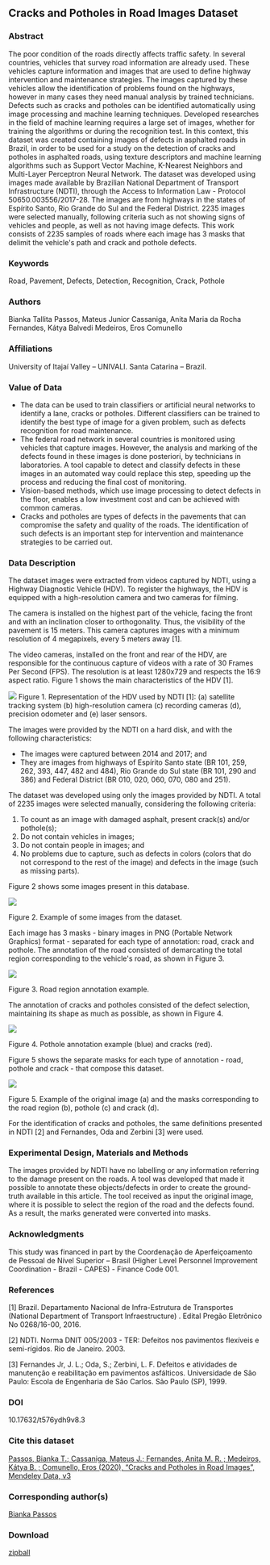 ## Cracks and Potholes in Road Images Dataset

### Abstract 

The poor condition of the roads directly affects traffic safety. In several countries, vehicles that survey road information are already used. These vehicles capture information and images that are used to define highway intervention and maintenance strategies. The images captured by these vehicles allow the identification of problems found on the highways, however in many cases they need manual analysis by trained technicians. Defects such as cracks and potholes can be identified automatically using image processing and machine learning techniques. Developed researches in the field of machine learning requires a large set of images, whether for training the algorithms or during the recognition test. In this context, this dataset was created containing images of defects in asphalted roads in Brazil, in order to be used for a study on the detection of cracks and potholes in asphalted roads, using texture descriptors and machine learning
algorithms such as Support Vector Machine, K-Nearest Neighbors and Multi-Layer Perceptron Neural Network. The dataset was developed using images made available by Brazilian National Department of Transport Infrastructure (NDTI), through the Access to Information Law - Protocol 50650.003556/2017-28. The images are from highways in the states of Espírito Santo, Rio Grande do Sul and the Federal District. 2235 images were selected manually, following criteria such as not showing signs of vehicles and people, as well as not having image defects. This work consists of 2235 samples of roads where each image has 3 masks that delimit the vehicle's path and crack and pothole defects.

### Keywords

Road, Pavement, Defects, Detection, Recognition, Crack, Pothole

### Authors

Bianka Tallita Passos, Mateus Junior Cassaniga, Anita Maria da Rocha Fernandes, Kátya Balvedi Medeiros, Eros Comunello

### Affiliations

University of Itajaí Valley – UNIVALI. Santa Catarina – Brazil.

### Value of Data

- The data can be used to train classifiers or artificial neural networks to identify a lane, cracks or potholes. Different classifiers can be trained to identify the best type of image for a given problem, such as defects recognition for road maintenance.
- The federal road network in several countries is monitored using vehicles that capture images. However, the analysis and marking of the defects found in these images is done posteriori, by technicians in laboratories. A tool capable to detect and classify defects in these images in an automated way could replace this step, speeding up the process and reducing the final cost of monitoring.
- Vision-based methods, which use image processing to detect defects in the floor, enables a low investment cost and can be achieved with common cameras.
- Cracks and potholes are types of defects in the pavements that can compromise the safety and quality of the roads. The identification of such defects is an important step for intervention and maintenance strategies to be carried out.

### Data Description

The dataset images were extracted from videos captured by NDTI, using a Highway Diagnostic Vehicle (HDV). To register the highways, the HDV is equipped with a high-resolution camera and two cameras for filming.

The camera is installed on the highest part of the vehicle, facing the front and with an inclination closer to orthogonality. Thus, the visibility of the pavement is 15 meters. This camera captures images with a minimum resolution of 4 megapixels, every 5 meters away [1].

The video cameras, installed on the front and rear of the HDV, are responsible for the continuous capture of videos with a rate of 30 Frames Per Second (FPS). The resolution is at least 1280x729 and respects the 16:9 aspect ratio. Figure 1 shows the main characteristics of the
HDV [1].

![](/figures/1.png)
Figure 1. Representation of the HDV used by NDTI [1]: (a) satellite tracking system (b) high-resolution
camera (c) recording cameras (d), precision odometer and (e) laser sensors.

The images were provided by the NDTI on a hard disk, and with the following characteristics:
- The images were captured between 2014 and 2017; and
- They are images from highways of Espírito Santo state (BR 101, 259, 262, 393, 447, 482 and 484), Rio Grande do Sul state (BR 101, 290 and 386) and Federal District (BR 010, 020, 060, 070, 080 and 251).

The dataset was developed using only the images provided by NDTI. A total of 2235 images were selected manually, considering the following criteria:
1. To count as an image with damaged asphalt, present crack(s) and/or pothole(s);
2. Do not contain vehicles in images;
3. Do not contain people in images; and
4. No problems due to capture, such as defects in colors (colors that do not correspond to the rest of the image) and defects in the image (such as missing parts).

Figure 2 shows some images present in this database.

![](/figures/2.png)

Figure 2. Example of some images from the dataset.

Each image has 3 masks - binary images in PNG (Portable Network Graphics) format - separated for each type of annotation: road, crack and pothole. The annotation of the road consisted of demarcating the total region corresponding to the vehicle's road, as shown in Figure
3.

![](/figures/3.png)

Figure 3. Road region annotation example.

The annotation of cracks and potholes consisted of the defect selection, maintaining its shape as much as possible, as shown in Figure 4. 

![](/figures/4.png)

Figure 4. Pothole annotation example (blue) and cracks (red).

Figure 5 shows the separate masks for each type of annotation - road, pothole and crack - that compose this dataset.

![](/figures/5.png)

Figure 5. Example of the original image (a) and the masks corresponding to the road region (b), pothole (c) and crack (d).

For the identification of cracks and potholes, the same definitions presented in NDTI [2] and Fernandes, Oda and Zerbini [3] were used.

### Experimental Design, Materials and Methods

The images provided by NDTI have no labelling or any information referring to the damage present on the roads. A tool was developed that made it possible to annotate these objects/defects in order to create the ground-truth available in this article. The tool received as input the original image, where it is possible to select the region of the road and the defects found. As a result, the marks generated were converted into masks.

### Acknowledgments

This study was financed in part by the Coordenação de Aperfeiçoamento de Pessoal de Nı́vel Superior – Brasil (Higher Level Personnel Improvement Coordination - Brazil - CAPES) - Finance Code 001.

### References

[1] Brazil. Departamento Nacional de Infra-Estrutura de Transportes (National Department of Transport Infraestructure) . Edital Pregão Eletrônico No 0268/16-00, 2016.

[2] NDTI. Norma DNIT 005/2003 - TER: Defeitos nos pavimentos flexíveis e semi-rígidos. Rio de Janeiro. 2003.

[3] Fernandes Jr, J. L.; Oda, S.; Zerbini, L. F. Defeitos e atividades de manutenção e reabilitação em pavimentos asfálticos. Universidade de São Paulo: Escola de Engenharia de São Carlos. São Paulo (SP), 1999.

### DOI

10.17632/t576ydh9v8.3

### Cite this dataset

[Passos, Bianka T.; Cassaniga, Mateus J.; Fernandes, Anita M. R. ; Medeiros, Kátya B. ; Comunello, Eros (2020), “Cracks and Potholes in Road Images”, Mendeley Data, v3](http://dx.doi.org/10.17632/t576ydh9v8.3) 

### Corresponding author(s)

[Bianka Passos](biankatpas@gmail.com)

### Download
[zipball](
https://data.mendeley.com/datasets/t576ydh9v8/3/files/afc7c028-06e0-475b-b190-e008df681b19/Cracks-and-Potholes-in-Road-Images.zip?dl=1
)
